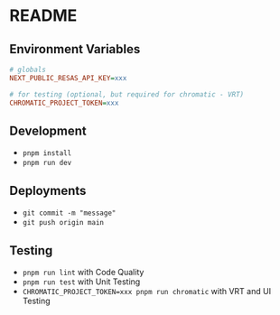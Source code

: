 # README

## Environment Variables

```ini
# globals
NEXT_PUBLIC_RESAS_API_KEY=xxx

# for testing (optional, but required for chromatic - VRT)
CHROMATIC_PROJECT_TOKEN=xxx
```

## Development

- `pnpm install`
- `pnpm run dev`

## Deployments

- `git commit -m "message"`
- `git push origin main`

## Testing

- `pnpm run lint` with Code Quality
- `pnpm run test` with Unit Testing
- `CHROMATIC_PROJECT_TOKEN=xxx pnpm run chromatic` with VRT and UI Testing
